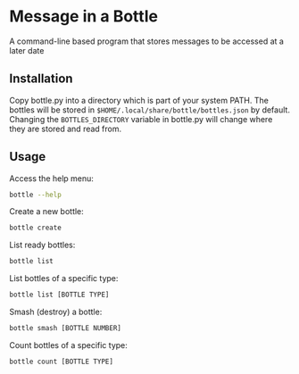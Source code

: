 # Message in a Bottle
A command-line based program that stores messages to be accessed at a later date

## Installation
Copy bottle.py into a directory which is part of your system PATH. The bottles will be stored in `$HOME/.local/share/bottle/bottles.json` by default. Changing the `BOTTLES_DIRECTORY` variable in bottle.py will change where they are stored and read from.

## Usage
Access the help menu:
```bash
bottle --help
```
Create a new bottle:
```bash
bottle create
```
List ready bottles:
```bash
bottle list
```
List bottles of a specific type:
```bash
bottle list [BOTTLE TYPE]
```
Smash (destroy) a bottle:
```bash
bottle smash [BOTTLE NUMBER]
```
Count bottles of a specific type:
```bash
bottle count [BOTTLE TYPE]
```

